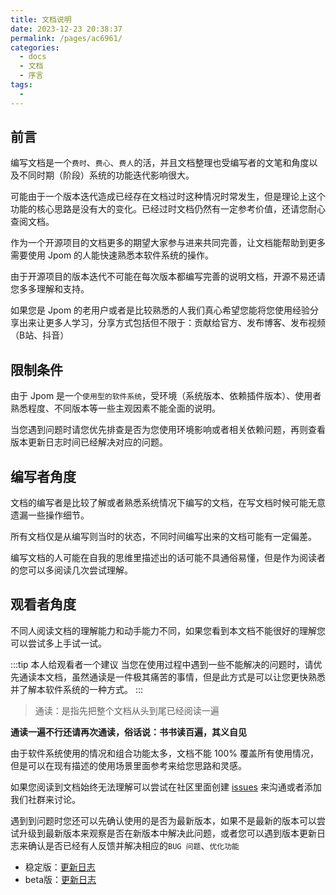 ```yaml
---
title: 文档说明
date: 2023-12-23 20:38:37
permalink: /pages/ac6961/
categories:
  - docs
  - 文档
  - 序言
tags:
  - 
---
```


## 前言

编写文档是一个`费时`、`费心`、`费人`的活，并且文档整理也受编写者的文笔和角度以及不同时期（阶段）系统的功能迭代影响很大。

可能由于一个版本迭代造成已经存在文档过时这种情况时常发生，但是理论上这个功能的核心思路是没有大的变化。已经过时文档仍然有一定参考价值，还请您耐心查阅文档。

作为一个开源项目的文档更多的期望大家参与进来共同完善，让文档能帮助到更多需要使用 Jpom 的人能快速熟悉本软件系统的操作。

由于开源项目的版本迭代不可能在每次版本都编写完善的说明文档，开源不易还请您多多理解和支持。

如果您是 Jpom 的老用户或者是比较熟悉的人我们真心希望您能将您使用经验分享出来让更多人学习，分享方式包括但不限于：贡献给官方、发布博客、发布视频（B站、抖音）


## 限制条件

由于 Jpom 是一个`使用型的软件系统`，受环境（系统版本、依赖插件版本）、使用者熟悉程度、不同版本等一些主观因素不能全面的说明。

当您遇到问题时请您优先排查是否为您使用环境影响或者相关依赖问题，再则查看版本更新日志时间已经解决对应的问题。


## 编写者角度

文档的编写者是比较了解或者熟悉系统情况下编写的文档，在写文档时候可能无意遗漏一些操作细节。

所有文档仅是从编写则当时的状态，不同时间编写出来的文档可能有一定偏差。

编写文档的人可能在自我的思维里描述出的话可能不具通俗易懂，但是作为阅读者的您可以多阅读几次尝试理解。


## 观看者角度

不同人阅读文档的理解能力和动手能力不同，如果您看到本文档不能很好的理解您可以尝试多上手试一试。


:::tip 本人给观看者一个建议
当您在使用过程中遇到一些不能解决的问题时，请优先通读本文档，虽然通读是一件极其痛苦的事情，但是此方式是可以让您更快熟悉并了解本软件系统的一种方式。
:::

> 通读：是指先把整个文档从头到尾已经阅读一遍

**通读一遍不行还请再次通读，俗话说：书书读百遍，其义自见**

由于软件系统使用的情况和组合功能太多，文档不能 100% 覆盖所有使用情况，但是可以在现有描述的使用场景里面参考来给您思路和灵感。

如果您阅读到文档始终无法理解可以尝试在社区里面创建 [issues](https://gitee.com/dromara/Jpom/issues) 来沟通或者添加我们社群来讨论。

遇到到问题时您还可以先确认使用的是否为最新版本，如果不是最新的版本可以尝试升级到最新版本来观察是否在新版本中解决此问题，或者您可以遇到版本更新日志来确认是否已经有人反馈并解决相应的`BUG 问题`、`优化功能`

- 稳定版：[更新日志](https://jpom.top/pages/changelog/new/)
- beta版：[更新日志](https://jpom.top/pages/changelog/new-beta/)


